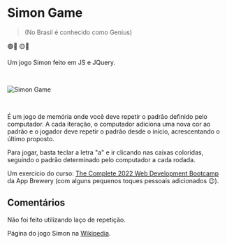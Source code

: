 
# Simon Game 
> (No Brasil é conhecido como Genius)

🟢🔴
🟡🔵

Um jogo Simon feito em JS e JQuery.

<br>

![Simon Game](https://user-images.githubusercontent.com/9722670/219538258-5f5907c3-59be-4f13-a953-bba8aba6ad33.gif)

<br>

É um jogo de memória onde você deve repetir o padrão definido pelo computador. A cada iteração, o computador adiciona uma nova cor ao padrão e o jogador deve repetir o padrão desde o início, acrescentando o último proposto.

Para jogar, basta teclar a letra "a" e ir clicando nas caixas coloridas, seguindo o padrão determinado pelo computador a cada rodada.

Um exercício do curso: [The Complete 2022 Web Development Bootcamp](https://www.udemy.com/course/the-complete-web-development-bootcamp/) da App Brewery 
(com alguns pequenos toques pessoais adicionados 😉).

## Comentários

Não foi feito utilizando laço de repetição.

Página do jogo Simon na [Wikipedia](https://en.wikipedia.org/wiki/Simon_(game)).

